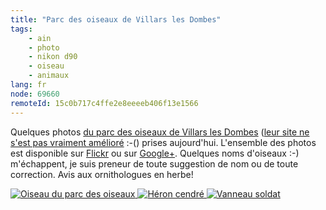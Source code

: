 ```yaml
---
title: "Parc des oiseaux de Villars les Dombes"
tags:
    - ain
    - photo
    - nikon d90
    - oiseau
    - animaux
lang: fr
node: 69660
remoteId: 15c0b717c4ffe2e8eeeeb406f13e1566
---
```


Quelques photos [du parc des oiseaux de Villars les Dombes](http://www.parcdesoiseaux.com/fr/) ([leur site ne s'est pas vraiment amélioré](/post/le-site-du-parc-des-oiseaux) :-() prises aujourd'hui. L'ensemble des photos est disponible sur [Flickr](http://www.flickr.com/photos/tigr0u/sets/72157627802960454/) ou sur [Google+](https://plus.google.com/u/1/photos/117983402181816331301/albums/5658993184400430849). Quelques noms d'oiseaux :-) m'échappent, je suis preneur de toute suggestion de nom ou de toute correction. Avis aux ornithologues en herbe!

<a href="/images/oiseau-du-parc-des-oiseaux.jpg">![Oiseau du parc des oiseaux](/images/660x/oiseau-du-parc-des-oiseaux.jpg)
</a>
<a href="/images/heron-cendre.jpg">![Héron cendré](/images/660x/heron-cendre.jpg)
</a>
<a href="/images/vanneau-soldat.jpg">![Vanneau soldat](/images/660x/vanneau-soldat.jpg)
</a>
